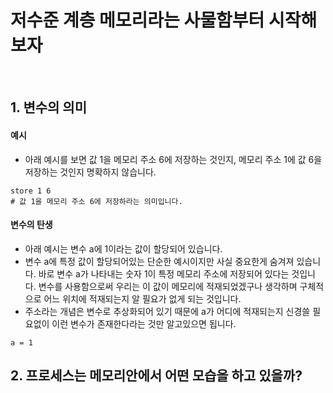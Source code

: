 # 저수준 계층 메모리라는 사물함부터 시작해보자

<br>

## 1. 변수의 의미

#### 예시

- 아래 예시를 보면 값 1을 메모리 주소 6에 저장하는 것인지, 메모리 주소 1에 값 6을 저장하는 것인지 명확하지 않습니다.

```text
store 1 6
# 값 1을 메모리 주소 6에 저장하라는 의미입니다.
```

#### 변수의 탄생

- 아래 예시는 변수 a에 1이라는 값이 할당되어 있습니다.
- 변수 a에 특정 값이 할당되어있는 단순한 예시이지만 사실 중요한게 숨겨져 있습니다. 바로 변수 a가 나타내는 숫자 1이 특정 메모리 주소에 저장되어 있다는 것입니다. 변수를 사용함으로써 우리는 이 값이 메모리에 적재되었겠구나 생각하며 구체적으로 어느 위치에 적재되는지 알 필요가 없게 되는 것입니다.
- 주소라는 개념은 변수로 추상화되어 있기 때문에 a가 어디에 적재되는지 신경쓸 필요없이 이런 변수가 존재한다라는 것만 알고있으면 됩니다.

```text
a = 1
```

## 2. 프로세스는 메모리안에서 어떤 모습을 하고 있을까?




























